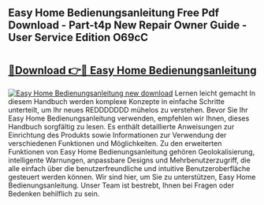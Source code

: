 ## Easy Home Bedienungsanleitung Free Pdf Download - Part-t4p New Repair Owner Guide - User Service Edition O69cC

# <h2><a href="http://df0cd56.blite.top/?on=Easy+Home+Bedienungsanleitung">🔗Download 👉🔴 Easy Home Bedienungsanleitung</a></h2>

[![Easy Home Bedienungsanleitung new download](https://i.imgur.com/lujVjoI.png)](http://df0cd56.blite.top/?on=Easy+Home+Bedienungsanleitung)
Lernen leicht gemacht In diesem Handbuch werden komplexe Konzepte in einfache Schritte unterteilt, um Ihr neues REDDDDDDD mühelos zu verstehen. Bevor Sie Ihr Easy Home Bedienungsanleitung verwenden, empfehlen wir Ihnen, dieses Handbuch sorgfältig zu lesen. Es enthält detaillierte Anweisungen zur Einrichtung des Produkts sowie Informationen zur Verwendung der verschiedenen Funktionen und Möglichkeiten. Zu den erweiterten Funktionen von Easy Home Bedienungsanleitung gehören Geolokalisierung, intelligente Warnungen, anpassbare Designs und Mehrbenutzerzugriff, die alle einfach über die benutzerfreundliche und intuitive Benutzeroberfläche gesteuert werden können. Wir sind hier, um Sie zu unterstützen, Easy Home Bedienungsanleitung. Unser Team ist bestrebt, Ihnen bei Fragen oder Bedenken behilflich zu sein.
